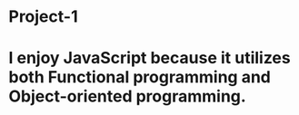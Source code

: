# Project-1

# I enjoy JavaScript because it utilizes both Functional programming and Object-oriented programming.